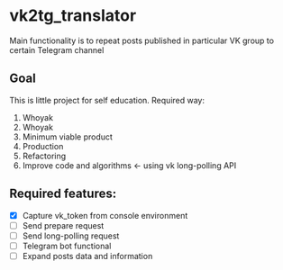 # vk2tg_translator
Main functionality is to repeat posts published in particular VK group to certain Telegram channel

## Goal
This is little project for self education. Required way:
1. Whoyak
2. Whoyak
3. Minimum viable product
4. Production
5. Refactoring
6. Improve code and algorithms <- using vk long-polling API

## Required features:
- [x] Capture vk_token from console environment
- [ ] Send prepare request
- [ ] Send long-polling request
- [ ] Telegram bot functional
- [ ] Expand posts data and information
